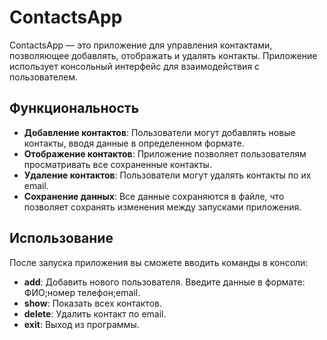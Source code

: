 # ContactsApp

ContactsApp — это приложение для управления контактами, позволяющее добавлять, отображать и удалять контакты.
Приложение использует консольный интерфейс для взаимодействия с пользователем.

## Функциональность

- **Добавление контактов**: Пользователи могут добавлять новые контакты, вводя данные в определенном формате.
- **Отображение контактов**: Приложение позволяет пользователям просматривать все сохраненные контакты.
- **Удаление контактов**: Пользователи могут удалять контакты по их email.
- **Сохранение данных**: Все данные сохраняются в файле, что позволяет сохранять изменения между запусками приложения.

## Использование

После запуска приложения вы сможете вводить команды в консоли:

- **add**: Добавить нового пользователя. Введите данные в формате: ФИО;номер телефон;email.
- **show**: Показать всех контактов.
- **delete**: Удалить контакт по email.
- **exit**: Выход из программы.

   
